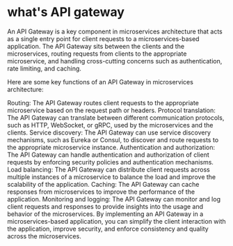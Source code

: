 

# what's API gateway
An API Gateway is a key component in microservices architecture that acts as a single entry point for client requests to a microservices-based application. The API Gateway sits between the clients and the microservices, routing requests from clients to the appropriate microservice, and handling cross-cutting concerns such as authentication, rate limiting, and caching.

Here are some key functions of an API Gateway in microservices architecture:

Routing: The API Gateway routes client requests to the appropriate microservice based on the request path or headers.
Protocol translation: The API Gateway can translate between different communication protocols, such as HTTP, WebSocket, or gRPC, used by the microservices and the clients.
Service discovery: The API Gateway can use service discovery mechanisms, such as Eureka or Consul, to discover and route requests to the appropriate microservice instance.
Authentication and authorization: The API Gateway can handle authentication and authorization of client requests by enforcing security policies and authentication mechanisms.
Load balancing: The API Gateway can distribute client requests across multiple instances of a microservice to balance the load and improve the scalability of the application.
Caching: The API Gateway can cache responses from microservices to improve the performance of the application.
Monitoring and logging: The API Gateway can monitor and log client requests and responses to provide insights into the usage and behavior of the microservices.
By implementing an API Gateway in a microservices-based application, you can simplify the client interaction with the application, improve security, and enforce consistency and quality across the microservices.
